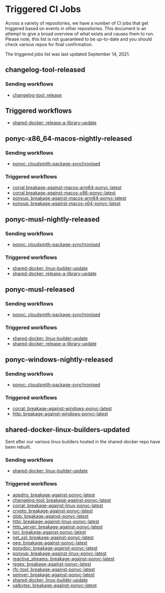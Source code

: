 # Triggered CI Jobs

Across a variety of repositories, we have a number of CI jobs that get triggered based on events in other repositories. This document is an attempt to give a broad overview of what exists and causes them to run. Please note, this list is not guaranteed to be up-to-date and you should check various repos for final confirmation.

The triggered jobs list was last updated September 14, 2021.

<!-- markdownlint-disable -->

## changelog-tool-released

### Sending workflows

- [changelog-tool: release](https://github.com/ponylang/changelog-tool/blob/main/.github/workflows/release.yml)

## Triggered workflows

- [shared-docker: release-a-library-update](https://github.com/ponylang/shared-docker/blob/main/.github/workflows/release-a-library-update.yml)

## ponyc-x86_64-macos-nightly-released

### Sending workflows

- [ponyc: cloudsmith-package-synchronised](https://github.com/ponylang/ponyc/blob/main/.github/workflows/cloudsmith-package-sychronised.yml)

### Triggered workflows

- [corral breakage-against-macos-arm64-ponyc-latest](https://github.com/ponylang/corral/blob/main/.github/workflows/breakage-against-macos-arm64-ponyc-latest.yml)
- [corral breakage-against-macos-x86-ponyc-latest](https://github.com/ponylang/corral/blob/main/.github/workflows/breakage-against-macos-x86-ponyc-latest.yml)
- [ponyup: breakage-against-macos-arm64-ponyc-latest](https://github.com/ponylang/ponyup/blob/main/.github/workflows/breakage-against-macos-arm64-ponyc-latest.yml)
- [ponyup: breakage-against-macos-x64-ponyc-latest](https://github.com/ponylang/ponyup/blob/main/.github/workflows/breakage-against-macos-x86-ponyc-latest.yml)

## ponyc-musl-nightly-released

### Sending workflows

- [ponyc: cloudsmith-package-synchronised](https://github.com/ponylang/ponyc/blob/main/.github/workflows/cloudsmith-package-sychronised.yml)

### Triggered workflows

- [shared-docker: linux-builder-update](https://github.com/ponylang/shared-docker/blob/main/.github/workflows/linux-builder-update.yml)
- [shared-docker: release-a-library-update](https://github.com/ponylang/shared-docker/blob/main/.github/workflows/release-a-library-update.yml)

## ponyc-musl-released

### Sending workflows

- [ponyc: cloudsmith-package-synchronised](https://github.com/ponylang/ponyc/blob/main/.github/workflows/cloudsmith-package-sychronised.yml)

### Triggered workflows

- [shared-docker: linux-builder-update](https://github.com/ponylang/shared-docker/blob/main/.github/workflows/linux-builder-update.yml)
- [shared-docker: release-a-library-update](https://github.com/ponylang/shared-docker/blob/main/.github/workflows/release-a-library-update.yml)

## ponyc-windows-nightly-released

### Sending workflows

- [ponyc: cloudsmith-package-synchronised](https://github.com/ponylang/ponyc/blob/main/.github/workflows/cloudsmith-package-sychronised.yml)

### Triggered workflows

- [corral: breakage-against-windows-ponyc-latest](https://github.com/ponylang/corral/blob/main/.github/workflows/breakage-against-windows-ponyc-latest.yml)
- [http: breakage-against-windows-ponyc-latest](https://github.com/ponylang/http/blob/main/.github/workflows/breakage-against-windows-ponyc-latest.yml)

## shared-docker-linux-builders-updated

Sent after our various linux builders hosted in the shared-docker repo have been rebuilt.

### Sending workflows

- [shared-docker: linux-builder-update](https://github.com/ponylang/shared-docker/blob/main/.github/workflows/linux-builder-update.yml)

### Triggered workflows

- [appdirs: breakage-against-ponyc-latest](https://github.com/ponylang/appdirs/blob/main/.github/workflows/breakage-against-ponyc-latest.yml)
- [changelog-tool: breakage-against-ponyc-latest](https://github.com/ponylang/changelog-tool/blob/main/.github/workflows/breakage-against-ponyc-latest.yml)
- [corral: breakage-against-linux-ponyc-latest](https://github.com/ponylang/corral/blob/main/.github/workflows/breakage-against-linux-ponyc-latest.yml)
- [crypto: breakage-against-ponyc-latest](https://github.com/ponylang/crypto/blob/main/.github/workflows/breakage-against-ponyc-latest.yml)
- [glob: breakage-against-ponyc-latest](https://github.com/ponylang/glob/blob/main/.github/workflows/breakage-against-ponyc-latest.yml)
- [http: breakage-against-linux-ponyc-latest](https://github.com/ponylang/http/blob/main/.github/workflows/breakage-against-linux-ponyc-latest.yml)
- [http_server: breakage-against-ponyc-latest](https://github.com/ponylang/http_server/blob/main/.github/workflows/breakage-against-ponyc-latest.yml)
- [lori: breakage-against-ponyc-latest](https://github.com/ponylang/lori/blob/main/.github/workflows/breakage-against-ponyc-latest.yml)
- [net_ssl: breakage-against-ponyc-latest](https://github.com/ponylang/net_ssl/blob/main/.github/workflows/breakage-against-ponyc-latest.yml)
- [peg: breakage-against-ponyc-latest](https://github.com/ponylang/peg/blob/main/.github/workflows/breakage-against-ponyc-latest.yml)
- [ponydoc: breakage-against-ponyc-latest](https://github.com/ponylang/ponydoc/blob/main/.github/workflows/breakage-against-ponyc-latest.yml)
- [ponyup: breakage-against-linux-ponyc-latest](https://github.com/ponylang/ponyup/blob/main/.github/workflows/breakage-against-linux-ponyc-latest.yml)
- [reactive_streams: breakage-against-ponyc-latest](https://github.com/ponylang/reactive_streams/blob/main/.github/workflows/breakage-against-ponyc-latest.yml)
- [regex: breakage-against-ponyc-latest](https://github.com/ponylang/regex/blob/main/.github/workflows/breakage-against-ponyc-latest.yml)
- [rfc-tool: breakage-against-ponyc-latest](https://github.com/ponylang/rfc-tool/blob/main/.github/workflows/breakage-against-ponyc-latest.yml)
- [semver: breakage-against-ponyc-latest](https://github.com/ponylang/semver/blob/main/.github/workflows/breakage-against-ponyc-latest.yml)
- [shared-docker: linux-builder-update](https://github.com/ponylang/shared-docker/blob/main/.github/workflows/linux-builder-update.yml)
- [valbytes: breakage-against-ponyc-latest](https://github.com/ponylang/valbytes/blob/main/.github/workflows/breakage-against-ponyc-latest.yml)

<!-- markdownlint-restore -->
